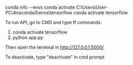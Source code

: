 conda info --envs
conda activate C:\Users\User-PC\Anaconda3\envs\tensorflow
conda activate tensorflow

To run API, go to CMD and type ff commands:
1. conda activate tensorflow
2. python app.py

Then open the terminal in http://127.0.0.1:5000/

To deactivate, type "deactivate" in cmd prompt